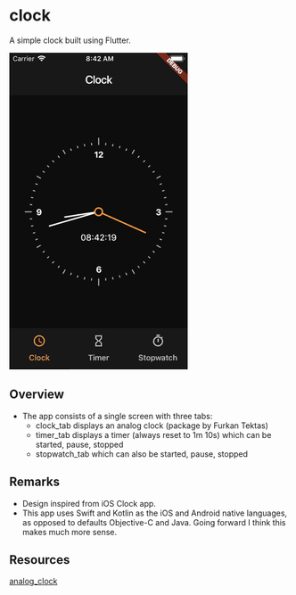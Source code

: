 # clock

A simple clock built using Flutter.

![](screenshots/01.gif)

## Overview

- The app consists of a single screen with three tabs:
    - clock_tab displays an analog clock (package by Furkan Tektas)
    - timer_tab displays a timer (always reset to 1m 10s) which can be started, pause, stopped
    - stopwatch_tab which can also be started, pause, stopped

## Remarks

- Design inspired from iOS Clock app.
- This app uses Swift and Kotlin as the iOS and Android native languages, as opposed to defaults Objective-C and Java. Going forward I think this makes much more sense.

## Resources

[analog_clock](https://pub.dev/packages/analog_clock)
